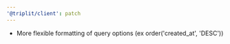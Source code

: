 ```yaml
---
'@triplit/client': patch
---
```


- More flexible formatting of query options (ex order('created_at', 'DESC'))
